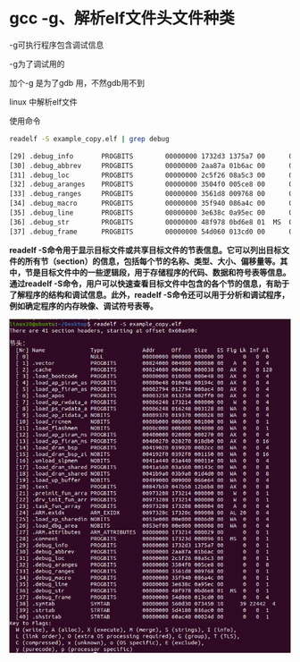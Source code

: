 # gcc -g、解析elf文件头文件种类

-g可执行程序包含调试信息

-g为了调试用的

加个-g 是为了gdb 用，不然gdb用不到

linux 中解析elf文件

使用命令

```bash
readelf -S example_copy.elf | grep debug
```

```bash
[29] .debug_info       PROGBITS        00000000 1732d3 1375a7 00      0   0  1
[30] .debug_abbrev     PROGBITS        00000000 2aa87a 01b6ac 00      0   0  1
[31] .debug_loc        PROGBITS        00000000 2c5f26 08a5c3 00      0   0  1
[32] .debug_aranges    PROGBITS        00000000 3504f0 005ce8 00      0   0  8
[33] .debug_ranges     PROGBITS        00000000 3561d8 009768 00      0   0  1
[34] .debug_macro      PROGBITS        00000000 35f940 086a4c 00      0   0  1
[35] .debug_line       PROGBITS        00000000 3e638c 0a95ec 00      0   0  1
[36] .debug_str        PROGBITS        00000000 48f978 0bd6e8 01  MS  0   0  1
[37] .debug_frame      PROGBITS        00000000 54d060 013cd0 00      0   0  4
```

**readelf -S命令用于显示目标文件或共享目标文件的节表信息。它可以列出目标文件的所有节（section）的信息，包括每个节的名称、类型、大小、偏移量等。其中，节是目标文件中的一些逻辑段，用于存储程序的代码、数据和符号表等信息。通过readelf -S命令，用户可以快速查看目标文件中包含的各个节的信息，有助于了解程序的结构和调试信息。此外，readelf -S命令还可以用于分析和调试程序，例如确定程序的内存映像、调试符号表等。**

![Untitled](gcc%20-g%E3%80%81%E8%A7%A3%E6%9E%90elf%E6%96%87%E4%BB%B6%E5%A4%B4%E6%96%87%E4%BB%B6%E7%A7%8D%E7%B1%BB%2041acd1f1e2d34443ab8f377df1efa208/Untitled.png)